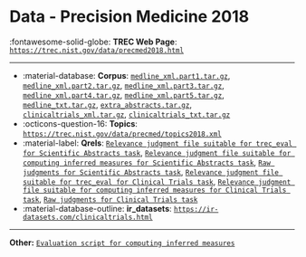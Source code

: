# Data - Precision Medicine 2018 

:fontawesome-solid-globe: **TREC Web Page**: [`https://trec.nist.gov/data/precmed2018.html`](https://trec.nist.gov/data/precmed2018.html)

---

- :material-database: **Corpus**: [`medline_xml.part1.tar.gz`](https://bionlp.nlm.nih.gov/trec2017precisionmedicine/medline_xml.part1.tar.gz), [`medline_xml.part2.tar.gz`](https://bionlp.nlm.nih.gov/trec2017precisionmedicine/medline_xml.part2.tar.gz), [`medline_xml.part3.tar.gz`](https://bionlp.nlm.nih.gov/trec2017precisionmedicine/medline_xml.part3.tar.gz), [`medline_xml.part4.tar.gz`](https://bionlp.nlm.nih.gov/trec2017precisionmedicine/medline_xml.part4.tar.gz), [`medline_xml.part5.tar.gz`](https://bionlp.nlm.nih.gov/trec2017precisionmedicine/medline_xml.part5.tar.gz), [`medline_txt.tar.gz`](https://bionlp.nlm.nih.gov/trec2017precisionmedicine/medline_txt.tar.gz), [`extra_abstracts.tar.gz`](https://bionlp.nlm.nih.gov/trec2017precisionmedicine/extra_abstracts.tar.gz), [`clinicaltrials_xml.tar.gz`](https://bionlp.nlm.nih.gov/trec2017precisionmedicine/clinicaltrials_xml.tar.gz), [`clinicaltrials_txt.tar.gz`](https://bionlp.nlm.nih.gov/trec2017precisionmedicine/clinicaltrials_txt.tar.gz)
- :octicons-question-16: **Topics**: [`https://trec.nist.gov/data/precmed/topics2018.xml`](https://trec.nist.gov/data/precmed/topics2018.xml)
- :material-label: **Qrels**: [`Relevance judgment file suitable for trec_eval for Scientific Abstracts task`](https://trec.nist.gov/data/precmed/qrels-treceval-abstracts-2018-v2.txt), [`Relevance judgment file suitable for computing inferred measures for Scientific Abstracts task`](https://trec.nist.gov/data/precmed/qrels-sample-abstracts-v2.txt), [`Raw judgments for Scientific Abstracts task`](https://trec.nist.gov/data/precmed/abstracts.judgments.2018-v2.csv), [`Relevance judgment file suitable for trec_eval for Clinical Trials task`](https://trec.nist.gov/data/precmed/qrels-treceval-clinical_trials-2018-v2.txt), [`Relevance judgment file suitable for computing inferred measures for Clinical Trials task`](https://trec.nist.gov/data/precmed/qrels-sample-trials-v2.txt), [`Raw judgments for Clinical Trials task`](https://trec.nist.gov/data/precmed/clinical_trials.judgments.2018-v2.csv)
- :material-database-outline: **ir_datasets**: [`https://ir-datasets.com/clinicaltrials.html`](https://ir-datasets.com/clinicaltrials.html)


---

**Other:** [`Evaluation script for computing inferred measures`](https://trec.nist.gov/data/clinical/sample_eval.pl)
